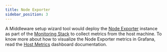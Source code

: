 ```yaml
---
title: Node Exporter
sidebar_position: 3
---
```


A Middleware setup wizard tool would deploy the [Node Exporter](https://github.com/prometheus/node_exporter) instance as part of the [Monitoring Stack](/docs/monitoring/intro) to collect metrics from the host machine. To know more about how to visualize the Node Exporter metrics in Grafana, read the [Host Metrics](/docs/monitoring/grafana#host-metrics) dashboard documentation.
